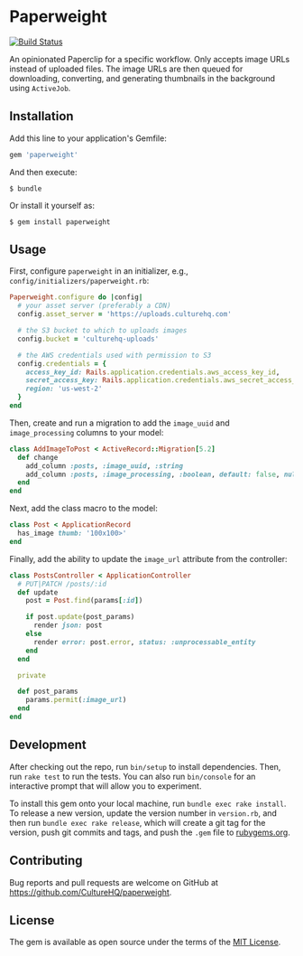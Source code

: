 # Paperweight

[![Build Status](https://travis-ci.com/CultureHQ/paperweight.svg?branch=master)](https://travis-ci.com/CultureHQ/paperweight)

An opinionated Paperclip for a specific workflow. Only accepts image URLs instead of uploaded files. The image URLs are then queued for downloading, converting, and generating thumbnails in the background using `ActiveJob`.

## Installation

Add this line to your application's Gemfile:

```ruby
gem 'paperweight'
```

And then execute:

    $ bundle

Or install it yourself as:

    $ gem install paperweight

## Usage

First, configure `paperweight` in an initializer, e.g., `config/initializers/paperweight.rb`:

```ruby
Paperweight.configure do |config|
  # your asset server (preferably a CDN)
  config.asset_server = 'https://uploads.culturehq.com'

  # the S3 bucket to which to uploads images
  config.bucket = 'culturehq-uploads'

  # the AWS credentials used with permission to S3
  config.credentials = {
    access_key_id: Rails.application.credentials.aws_access_key_id,
    secret_access_key: Rails.application.credentials.aws_secret_access_key,
    region: 'us-west-2'
  }
end
```

Then, create and run a migration to add the `image_uuid` and `image_processing` columns to your model:

```ruby
class AddImageToPost < ActiveRecord::Migration[5.2]
  def change
    add_column :posts, :image_uuid, :string
    add_column :posts, :image_processing, :boolean, default: false, null: false
  end
end
```

Next, add the class macro to the model:

```ruby
class Post < ApplicationRecord
  has_image thumb: '100x100>'
end
```

Finally, add the ability to update the `image_url` attribute from the controller:

```ruby
class PostsController < ApplicationController
  # PUT|PATCH /posts/:id
  def update
    post = Post.find(params[:id])

    if post.update(post_params)
      render json: post
    else
      render error: post.error, status: :unprocessable_entity
    end
  end

  private

  def post_params
    params.permit(:image_url)
  end
end
```

## Development

After checking out the repo, run `bin/setup` to install dependencies. Then, run `rake test` to run the tests. You can also run `bin/console` for an interactive prompt that will allow you to experiment.

To install this gem onto your local machine, run `bundle exec rake install`. To release a new version, update the version number in `version.rb`, and then run `bundle exec rake release`, which will create a git tag for the version, push git commits and tags, and push the `.gem` file to [rubygems.org](https://rubygems.org).

## Contributing

Bug reports and pull requests are welcome on GitHub at https://github.com/CultureHQ/paperweight.

## License

The gem is available as open source under the terms of the [MIT License](https://opensource.org/licenses/MIT).
